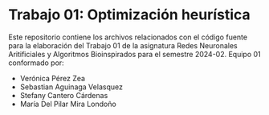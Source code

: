 # Trabajo 01: Optimización heurística
Este repositorio contiene los archivos relacionados con el código fuente para la elaboración del Trabajo 01 de la asignatura Redes Neuronales Aritificiales y Algoritmos Bioinspirados para el semestre 2024-02. 
Equipo 01 conformado por: 
* Verónica Pérez Zea
* Sebastian Aguinaga Velasquez
* Stefany Cantero Cárdenas
* María Del Pilar Mira Londoño
